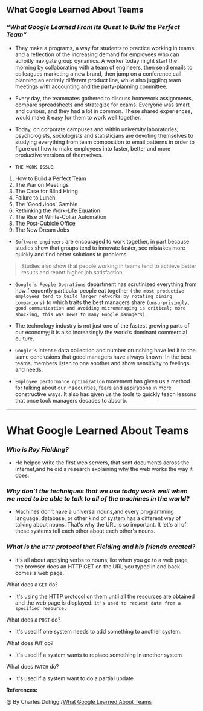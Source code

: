 ## **What Google Learned About Teams**


### ***“What Google Learned From Its Quest to Build the Perfect Team”***
- They make a programs, a way for students to practice working in teams and a reflection of the increasing demand for employees who can adroitly navigate group dynamics. A worker today might start the morning by collaborating with a team of engineers, then send emails to colleagues marketing a new brand, then jump on a conference call planning an entirely different product line, while also juggling team meetings with accounting and the party-planning committee. 
- Every day, the  teammates gathered to discuss homework assignments, compare spreadsheets and strategize for exams. Everyone was smart and curious, and they had a lot in common. These shared experiences, would make it easy for them to work well together. 

- Today, on corporate campuses and within university laboratories, psychologists, sociologists and statisticians are devoting themselves to studying everything from team composition to email patterns in order to figure out how to make employees into faster, better and more productive versions of themselves.

- `THE WORK ISSUE`: 
1. How to Build a Perfect Team
2. The War on Meetings
3. The Case for Blind Hiring
4. Failure to Lunch
5. The 'Good Jobs' Gamble
6. Rethinking the Work-Life Equation
7. The Rise of White-Collar Automation
8. The Post-Cubicle Office
9. The New Dream Jobs

- `Software engineers` are encouraged to work together, in part because studies show that groups tend to innovate faster, see mistakes more quickly and find better solutions to problems. 

>Studies also show that people working in teams tend to achieve better results and report higher job satisfaction. 

-  `Google’s People Operations` department has scrutinized everything from how frequently particular people eat together `(the most productive employees tend to build larger networks by rotating dining companions)` to which traits the best managers share `(unsurprisingly, good communication and avoiding micromanaging is critical; more shocking, this was news to many Google managers)`.

- The technology industry is not just one of the fastest growing parts of our economy; it is also increasingly the world’s dominant commercial culture. 

- `Google’s` intense data collection and number crunching have led it to the same conclusions that good managers have always known. In the best teams, members listen to one another and show sensitivity to feelings and needs.

- `Employee performance optimization` movement has given us a method for talking about our insecurities, fears and aspirations in more constructive ways. It also has given us the tools to quickly teach lessons that once took managers decades to absorb. 

------------------------------------------------

# **What Google Learned About Teams**

### ***Who is Roy Fielding?***

- He helped write the first web servers, that sent documents across the internet,and he did a research explaining why the web works the way it does. 

### ***Why don’t the techniques that we use today work well when we need to be able to talk to all of the machines in the world?***

- Machines don't have a universal nouns,and every programming language, database, or other kind of system has a different way of talking about nouns. That's why the URL is so important. It let's all of these systems tell each other about each other's nouns.

### ***What is the `HTTP` protocol that Fielding and his friends created?***

- it's all about applying verbs to nouns,like  when you go to a web page, the browser does an HTTP GET on the URL you typed in and back comes a web page.

What does a `GET` do?

- It's using the HTTP protocol on them until all the resources are obtained and the web page is displayed. `it's used to request data from a specified resource.`

What does a `POST` do?

- It's used If one system needs to add something to another system.

What does `PUT` do?

- It's used If a system wants to replace something in another system

What does `PATCH` do?

- It's used if a system want to do a partial update

**References:**

@ By Charles Duhigg /[What Google Learned About Teams
](https://www.nytimes.com/2016/02/28/magazine/what-google-learned-from-its-quest-to-build-the-perfect-team.html)